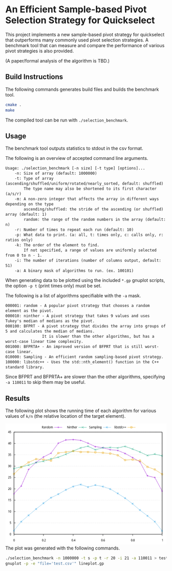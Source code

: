 # An Efficient Sample-based Pivot Selection Strategy for Quickselect
This project implements a new sample-based pivot strategy for quickselect that outperforms many commonly used pivot
selection strategies. A benchmark tool that can measure and compare the performance of various pivot strategies is
also provided.

(A paper/formal analysis of the algorithm is TBD.)

## Build Instructions
The following commands generates build files and builds the benchmark tool.
```bash
cmake .
make
```

The compiled tool can be run with `./selection_benchmark`.

## Usage
The benchmark tool outputs statistics to stdout in the csv format.

The following is an overview of accepted command line arguments.
```
Usage: ./selection_benchmark [-n size] [-t type] [options]... 
    -n: Size of array (default: 1000000)
    -t: Type of array (ascending/shuffled/uniform/rotated/nearly_sorted, default: shuffled)
        The type name may also be shortened to its first character (a/s/r)
    -m: A non-zero integer that affects the array in different ways depending on the type
        ascending/shuffled: the stride of the ascending (or shuffled) array (default: 1)
        random: the range of the random numbers in the array (default: n)
    -r: Number of times to repeat each run (default: 10)
    -p: What data to print. (a: all, t: times only, c: calls only, r: ratios only)
    -k: The order of the element to find.
        If not specified, a range of values are uniformly selected from 0 to n - 1.
    -i: The number of iterations (number of columns output, default: 51)
    -a: A binary mask of algorithms to run. (ex. 100101)
```
When generating data to be plotted using the included `*.gp` gnuplot scripts, the option `-p t` (print times only) must
be set.

The following is a list of algorithms specifiable with the `-a` mask.
```
000001: random - A popular pivot strategy that chooses a random element as the pivot.
000010: ninther - A pivot strategy that takes 9 values and uses Tukey's median of medians as the pivot.
000100: BFPRT - A pivot strategy that divides the array into groups of 5 and calculates the median of medians.
                It is slower than the other algorithms, but has a worst-case linear time complexity.
001000: BFPRTA+ - An improved version of BFPRT that is still worst-case linear.
010000: Sampling - An efficient random sampling-based pivot strategy.
100000: libstdc++ - Uses the std::nth_element() function in the C++ standard library.
```
Since BFPRT and BFPRTA+ are slower than the other algorithms, specifying `-a 110011` to skip them may be useful.

## Results
The following plot shows the running time of each algorithm for various values of `k/n` (the relative location of the
target element).

![Example plot of results](example_results.png)
The plot was generated with the following commands.
```bash
./selection_benchmark -n 1000000 -t s -p t -r 20 -i 21 -a 110011 > test.csv
gnuplot -p -e "file='test.csv'" lineplot.gp
```
